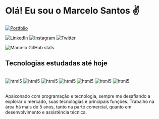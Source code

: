 # Olá! Eu sou o Marcelo Santos ✌️

[![Portfolio](https://img.shields.io/website-up-down-green-red/http/monip.org.svg)](https://marcelosantosportfolio.netlify.app/)

[![LinkedIn](https://img.shields.io/badge/LinkedIn-0077B5?style=for-the-badge&logo=linkedin&logoColor=white)](https://www.linkedin.com/in/marcelo-santos-bb74a81a9/)
[![Instagram](https://img.shields.io/badge/Instagram-E4405F?style=for-the-badge&logo=instagram&logoColor=white)](https://www.instagram.com/marcelosntss/)
[![Twitter](https://img.shields.io/badge/Twitter-1DA1F2?style=for-the-badge&logo=twitter&logoColor=white)](https://twitter.com/MarceloSntss)

![Marcelo GitHub stats](https://github-readme-stats.vercel.app/api?username=celin99&show_icons=true&theme=radical)

## Tecnologias estudadas até hoje

<div style="display: inline_block"></br>
  <img align="center" alt="html5" src="https://img.shields.io/badge/HTML5-E34F26?style=for-the-badge&logo=html5&logoColor=white"/>
  <img align="center" alt="html5" src="https://img.shields.io/badge/CSS3-1572B6?style=for-the-badge&logo=css3&logoColor=white"/>
  <img align="center" alt="html5" src="https://img.shields.io/badge/JavaScript-F7DF1E?style=for-the-badge&logo=javascript&logoColor=black"/>
  <img align="center" alt="html5" src="https://img.shields.io/badge/Python-14354C?style=for-the-badge&logo=python&logoColor=white"/>
  <img align="center" alt="html5" src="https://img.shields.io/badge/Shell_Script-121011?style=for-the-badge&logo=gnu-bash&logoColor=white"/>
  <img align="center" alt="html5" src="https://img.shields.io/badge/MySQL-00000F?style=for-the-badge&logo=mysql&logoColor=white"/>
  <img align="center" alt="html5" src="https://img.shields.io/badge/GIT-E44C30?style=for-the-badge&logo=git&logoColor=white"/>
</div><br>

Apaixonado com programação e tecnologia, sempre me desafiando a explorar o mercado, suas tecnologias e principais funções. Trabalho na área há mais de 5 anos, tanto na parte comercial, quanto em desenvolvimento e assistência técnica.

